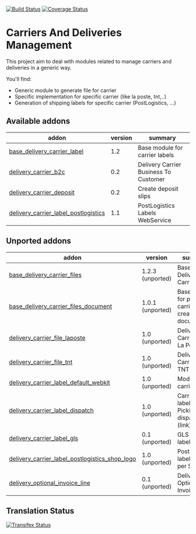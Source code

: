 [![Build Status](https://travis-ci.org/OCA/carrier-delivery.svg?branch=8.0)](https://travis-ci.org/OCA/carrier-delivery)
[![Coverage Status](https://coveralls.io/repos/OCA/carrier-delivery/badge.svg?branch=8.0)](https://coveralls.io/r/OCA/carrier-delivery?branch=8.0)

Carriers And Deliveries Management
==================================

This project aim to deal with modules related to manage carriers and deliveries in a generic way.

You'll find:

 - Generic module to generate file for carrier
 - Specific implementation for specific carrier (like la poste, tnt,..)
 - Generation of shipping labels for specific carrier (PostLogistics, ...)

[//]: # (addons)
Available addons
----------------
addon | version | summary
--- | --- | ---
[base_delivery_carrier_label](base_delivery_carrier_label/) | 1.2 | Base module for carrier labels
[delivery_carrier_b2c](delivery_carrier_b2c/) | 0.2 | Delivery Carrier Business To Customer
[delivery_carrier_deposit](delivery_carrier_deposit/) | 0.2 | Create deposit slips
[delivery_carrier_label_postlogistics](delivery_carrier_label_postlogistics/) | 1.1 | PostLogistics Labels WebService

Unported addons
---------------
addon | version | summary
--- | --- | ---
[base_delivery_carrier_files](__unported__/base_delivery_carrier_files/) | 1.2.3 (unported) | Base Delivery Carrier Files
[base_delivery_carrier_files_document](__unported__/base_delivery_carrier_files_document/) | 1.0.1 (unported) | Base module for picking carrier files creation for document
[delivery_carrier_file_laposte](__unported__/delivery_carrier_file_laposte/) | 1.0 (unported) | Delivery Carrier File: La Poste
[delivery_carrier_file_tnt](__unported__/delivery_carrier_file_tnt/) | 1.0 (unported) | Delivery Carrier File: TNT
[delivery_carrier_label_default_webkit](__unported__/delivery_carrier_label_default_webkit/) | 1.0 (unported) | Module for carrier labels
[delivery_carrier_label_dispatch](__unported__/delivery_carrier_label_dispatch/) | 1.0 (unported) | Carrier labels - Picking dispatch (link)
[delivery_carrier_label_gls](__unported__/delivery_carrier_label_gls/) | 0.1 (unported) | GLS carrier label printing
[delivery_carrier_label_postlogistics_shop_logo](__unported__/delivery_carrier_label_postlogistics_shop_logo/) | 1.0 (unported) | PostLogistics labels - logo per Shop
[delivery_optional_invoice_line](__unported__/delivery_optional_invoice_line/) | 0.1 (unported) | Delivery Optional Invoice Line

[//]: # (end addons)

Translation Status
------------------
[![Transifex Status](https://www.transifex.com/projects/p/OCA-carrier-delivery-8-0/chart/image_png)](https://www.transifex.com/projects/p/OCA-carrier-delivery-8-0)

